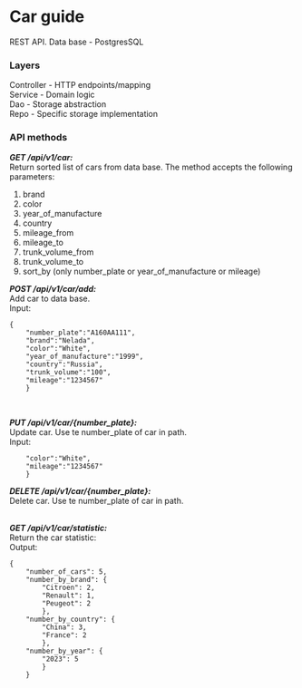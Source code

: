 # Car guide

REST API.
Data base - PostgresSQL

### Layers
Controller - HTTP endpoints/mapping</br>
Service - Domain logic</br>
Dao - Storage abstraction</br>
Repo - Specific storage implementation</br>

### API methods

***GET /api/v1/car:*** </br>
Return sorted list of cars from data base. The method accepts the following parameters: </br>
1. brand
2. color
3. year_of_manufacture
4. country
5. mileage_from
6. mileage_to
7. trunk_volume_from
8. trunk_volume_to
9. sort_by (only number_plate or year_of_manufacture or mileage)

***POST /api/v1/car/add:*** </br>
Add car to data base.</br>
Input:   

```
{
    "number_plate":"A160AA111",
    "brand":"Nelada",
    "color":"White",
    "year_of_manufacture":"1999",
    "country":"Russia",
    "trunk_volume":"100",
    "mileage":"1234567"
    }
```

</br>

***PUT /api/v1/car/{number_plate}:*** </br>
Update car. Use te number_plate of car in path.</br>
Input:

```   {
    "color":"White",
    "mileage":"1234567"
    }
```


***DELETE /api/v1/car/{number_plate}:*** </br>
Delete car. Use te number_plate of car in path.</br>
</br>

***GET /api/v1/car/statistic:*** </br>
Return the car statistic:</br>
Output: 

```
{
    "number_of_cars": 5,
    "number_by_brand": {
        "Citroen": 2,
        "Renault": 1,
        "Peugeot": 2
        },
    "number_by_country": {
        "China": 3,
        "France": 2
        },
    "number_by_year": {
        "2023": 5
        }
    }

```
